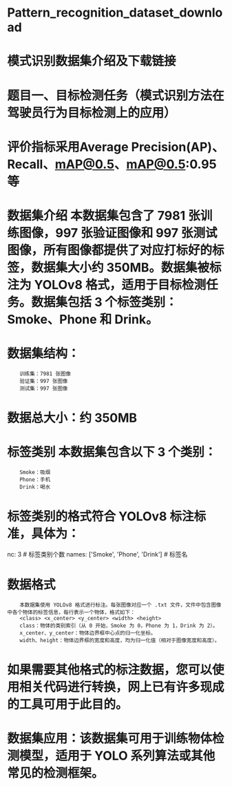 # Pattern_recognition_dataset_download 
# 模式识别数据集介绍及下载链接


# 题目一、目标检测任务（模式识别方法在驾驶员行为目标检测上的应用）
# 评价指标采用Average Precision(AP)、Recall、mAP@0.5、mAP@0.5:0.95等

# 数据集介绍 本数据集包含了 7981 张训练图像，997 张验证图像和 997 张测试图像，所有图像都提供了对应打标好的标签，数据集大小约 350MB。数据集被标注为 YOLOv8 格式，适用于目标检测任务。数据集包括 3 个标签类别：Smoke、Phone 和 Drink。
# 数据集结构：
        训练集：7981 张图像
        验证集：997 张图像
        测试集：997 张图像
# 数据总大小：约 350MB
# 标签类别 本数据集包含以下 3 个类别：
        Smoke：吸烟
        Phone：手机
        Drink：喝水
# 标签类别的格式符合 YOLOv8 标注标准，具体为：
nc: 3 # 标签类别个数
names: ['Smoke', 'Phone', 'Drink'] # 标签名

# 数据格式
        本数据集使用 YOLOv8 格式进行标注。每张图像对应一个 .txt 文件，文件中包含图像中各个物体的标签信息，每行表示一个物体，格式如下：
        <class> <x_center> <y_center> <width> <height>
        class：物体的类别索引（从 0 开始，Smoke 为 0，Phone 为 1，Drink 为 2）。
        x_center、y_center：物体边界框中心点的归一化坐标。
        width、height：物体边界框的宽度和高度，均为归一化值（相对于图像宽度和高度）。

# 如果需要其他格式的标注数据，您可以使用相关代码进行转换，网上已有许多现成的工具可用于此目的。
# 数据集应用：该数据集可用于训练物体检测模型，适用于 YOLO 系列算法或其他常见的检测框架。
